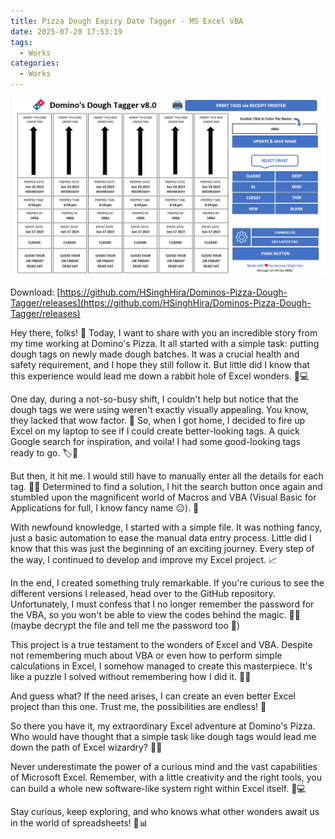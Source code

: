 ```yaml
---
title: Pizza Dough Expiry Date Tagger - MS Excel VBA
date: 2025-07-20 17:53:19
tags:
  - Works
categories:
  - Works
---
```


![Pizza Dough Expiry Date Tagger - MS Excel VBA](assets/20250720_175658_dough-tagger.png)

Download: [https://github.com/HSinghHira/Dominos-Pizza-Dough-Tagger/releases](https://github.com/HSinghHira/Dominos-Pizza-Dough-Tagger/releases)

Hey there, folks! 🍕 Today, I want to share with you an incredible story from my time working at Domino's Pizza. It all started with a simple task: putting dough tags on newly made dough batches. It was a crucial health and safety requirement, and I hope they still follow it. But little did I know that this experience would lead me down a rabbit hole of Excel wonders. 🎩💻

One day, during a not-so-busy shift, I couldn't help but notice that the dough tags we were using weren't exactly visually appealing. You know, they lacked that wow factor. 🤔 So, when I got home, I decided to fire up Excel on my laptop to see if I could create better-looking tags. A quick Google search for inspiration, and voila! I had some good-looking tags ready to go. 🏷️🌟

But then, it hit me. I would still have to manually enter all the details for each tag. 🙇‍♀️ Determined to find a solution, I hit the search button once again and stumbled upon the magnificent world of Macros and VBA (Visual Basic for Applications for full, I know fancy name 😑). 🚀

With newfound knowledge, I started with a simple file. It was nothing fancy, just a basic automation to ease the manual data entry process. Little did I know that this was just the beginning of an exciting journey. Every step of the way, I continued to develop and improve my Excel project. 📈

In the end, I created something truly remarkable. If you're curious to see the different versions I released, head over to the GitHub repository. Unfortunately, I must confess that I no longer remember the password for the VBA, so you won't be able to view the codes behind the magic. 🧙‍♂️ (maybe decrypt the file and tell me the password too 🤣)

This project is a true testament to the wonders of Excel and VBA. Despite not remembering much about VBA or even how to perform simple calculations in Excel, I somehow managed to create this masterpiece. It's like a puzzle I solved without remembering how I did it. 🧩💡

And guess what? If the need arises, I can create an even better Excel project than this one. Trust me, the possibilities are endless! 💪

So there you have it, my extraordinary Excel adventure at Domino's Pizza. Who would have thought that a simple task like dough tags would lead me down the path of Excel wizardry? 🌟✨

Never underestimate the power of a curious mind and the vast capabilities of Microsoft Excel. Remember, with a little creativity and the right tools, you can build a whole new software-like system right within Excel itself. 🚀💻

Stay curious, keep exploring, and who knows what other wonders await us in the world of spreadsheets! 🌈📊
